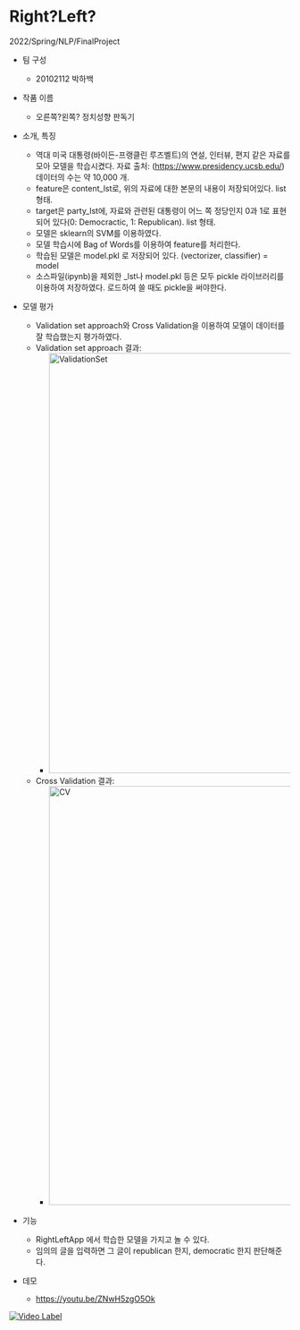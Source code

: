 # Right?Left?
2022/Spring/NLP/FinalProject

- 팀 구성
  - 20102112 박하백


- 작품 이름
  - 오른쪽?왼쪽? 정치성향 판독기


- 소개, 특징
  - 역대 미국 대통령(바이든-프랭클린 루즈벨트)의 연설, 인터뷰, 편지 같은 자료를 모아 모델을 학습시켰다. 자료 출처: (https://www.presidency.ucsb.edu/)
데이터의 수는 약 10,000 개. 
  - feature은 content_lst로, 위의 자료에 대한 본문의 내용이 저장되어있다. list 형태.
  - target은 party_lst에, 자료와 관련된 대통령이 어느 쪽 정당인지 0과 1로 표현되어 있다(0: Democractic, 1: Republican). list 형태.
  - 모델은 sklearn의 SVM를 이용하였다.
  - 모델 학습시에 Bag of Words를 이용하여 feature를 처리한다.
  - 학습된 모델은 model.pkl 로 저장되어 있다. (vectorizer, classifier) = model
  - 소스파일(ipynb)을 제외한 _lst나 model.pkl 등은 모두 pickle 라이브러리를 이용하여 저장하였다. 로드하여 쓸 때도 pickle을 써야한다.


- 모델 평가
  - Validation set approach와 Cross Validation을 이용하여 모델이 데이터를 잘 학습했는지 평가하였다.
  - Validation set approach 결과:
    - <img width="751" alt="ValidationSet" src="https://user-images.githubusercontent.com/74465964/170869938-0748a6c9-66af-4bae-8d68-b1e2c9f5d9b2.png">
  - Cross Validation 결과:
    - <img width="749" alt="CV" src="https://user-images.githubusercontent.com/74465964/170870729-5d13da43-1f87-4db6-8bc1-ff3116da5101.png">


- 기능
  - RightLeftApp 에서 학습한 모델을 가지고 놀 수 있다.
  - 임의의 글을 입력하면 그 글이 republican 한지, democratic 한지 판단해준다.


- 데모
  - https://youtu.be/ZNwH5zgO5Ok

[![Video Label](http://img.youtube.com/vi/ZNwH5zgO5Ok/0.jpg)](https://youtu.be/ZNwH5zgO5Ok)
